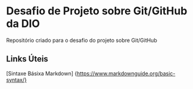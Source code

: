 # Desafio de Projeto sobre Git/GitHub da DIO
Repositório criado para o desafio do projeto sobre Git/GitHub


## Links Úteis
[Sintaxe Básixa Markdown] {https://www.markdownguide.org/basic-syntax/}
